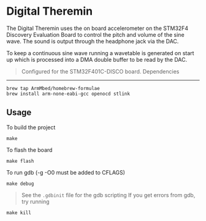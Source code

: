 Digital Theremin
================

The Digital Theremin uses the on board accelerometer on the STM32F4 Discovery Evaluation Board to control the pitch and volume of the sine wave. The sound is output through the headphone jack via the DAC.

To keep a continuous sine wave running a wavetable is generated on start up which is processed into a DMA double buffer to be read by the DAC.

> Configured for the STM32F401C-DISCO board.
Dependencies
------------

```
brew tap ArmMbed/homebrew-formulae
brew install arm-none-eabi-gcc openocd stlink
```

Usage
-----

To build the project

```
make
```

To flash the board

```
make flash
```

To run gdb (-g -O0 must be added to CFLAGS)

```
make debug
```

> See the `.gdbinit` file for the gdb scripting
If you get errors from gdb, try running

```
make kill
```